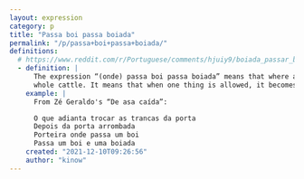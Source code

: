 ```yaml
---
layout: expression
category: p
title: "Passa boi passa boiada"
permalink: "/p/passa+boi+passa+boiada/"
definitions:
  # https://www.reddit.com/r/Portuguese/comments/hjuiy9/boiada_passar_boidada_onde_passa_boi_passa_boiada/
  - definition: |
      The expression “(onde) passa boi passa boiada” means that where a bull/ox passes, so does the
      whole cattle. It means that when one thing is allowed, it becomes the rule.
    example: |
      From Zé Geraldo's “De asa caída”:

      O que adianta trocar as trancas da porta
      Depois da porta arrombada
      Porteira onde passa um boi
      Passa um boi e uma boiada
    created: "2021-12-10T09:26:56"
    author: "kinow"
---
```

